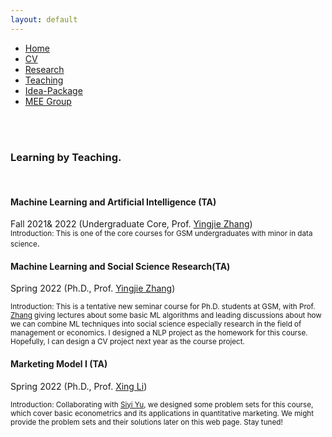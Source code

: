 ```yaml
---
layout: default
---  
```

 
 <ul>
 <li><a href="./">Home</a></li>
 <li><a href="./assets/files/CV.pdf">CV</a></li>
 <li><a href="./research.html">Research</a></li>
 <li><a href="./teaching.html">Teaching</a></li>
 <li><a href="./resources.html">Idea-Package</a></li>
 <li><a href="https://sites.google.com/view/quantmkt/home">MEE Group</a></li>
 </ul>

<br>
<br>

<div>
<h3>Learning by Teaching.</h3>
<br>
 
<p><h4>Machine Learning and Artificial Intelligence (TA) </h4>
Fall 2021& 2022 (Undergraduate Core, Prof. <a href= "https://sites.google.com/view/yingjiezhang">Yingjie Zhang</a>)<br>
<small>Introduction: This is one of the core courses for GSM undergraduates with minor in data science</small>.
 </p>

<p><h4>Machine Learning and Social Science Research(TA)</h4>
Spring 2022 (Ph.D., Prof. <a href= "https://sites.google.com/view/yingjiezhang">Yingjie Zhang</a>)<br>

<small>Introduction: This is a tentative new seminar course for Ph.D. students at GSM, with Prof. <a href= "https://sites.google.com/view/yingjiezhang">Zhang</a> giving lectures about some basic ML algorithms and leading discussions about how we can combine ML techniques into social science especially research in the field of management or economics. I designed a NLP project as the homework for this course. Hopefully, I can design a CV project next year as the course project.</small>
</p>

<p><h4>Marketing Model I (TA)</h4>
Spring 2022 (Ph.D., Prof. <a href= "http://english.gsm.pku.edu.cn/faculty/en/xingli.html">Xing Li</a>)<br>

<small>Introduction: Collaborating with <a href = "https://siyiyu.com">Siyi Yu</a>, we designed some problem sets for this course, which cover basic econometrics and its applications in quantitative marketing. We might provide the problem sets and their solutions later on this web page. Stay tuned!</small>
</p>
 

</div>

